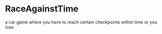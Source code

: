 # RaceAgainstTime
 a car game where you have to reach certain checkpoints within time or you lose. 
